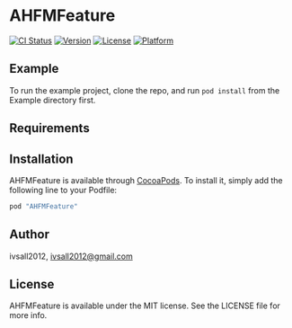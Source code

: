# AHFMFeature

[![CI Status](http://img.shields.io/travis/ivsall2012/AHFMFeature.svg?style=flat)](https://travis-ci.org/ivsall2012/AHFMFeature)
[![Version](https://img.shields.io/cocoapods/v/AHFMFeature.svg?style=flat)](http://cocoapods.org/pods/AHFMFeature)
[![License](https://img.shields.io/cocoapods/l/AHFMFeature.svg?style=flat)](http://cocoapods.org/pods/AHFMFeature)
[![Platform](https://img.shields.io/cocoapods/p/AHFMFeature.svg?style=flat)](http://cocoapods.org/pods/AHFMFeature)

## Example

To run the example project, clone the repo, and run `pod install` from the Example directory first.

## Requirements

## Installation

AHFMFeature is available through [CocoaPods](http://cocoapods.org). To install
it, simply add the following line to your Podfile:

```ruby
pod "AHFMFeature"
```

## Author

ivsall2012, ivsall2012@gmail.com

## License

AHFMFeature is available under the MIT license. See the LICENSE file for more info.
